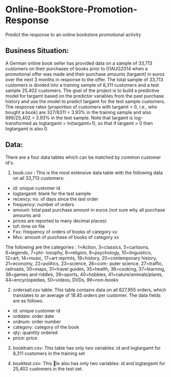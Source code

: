 # Online-BookStore-Promotion-Response
Predict the response to an online bookstore promotional activity

## Business Situation: 
A German online book seller has provided data on a sample of 33,713
customers on their purchases of books prior to 01AUG2014 when a promotional offer was
made and their purchase amounts (targamt) in euros over the next 3 months in response
to the offer. The total sample of 33,713 customers is divided into a training sample of 8,311
customers and a test sample 25,402 customers. The goal of the project is to build a predictive
model for targamt based on the predictor variables from the past purchase history and use the
model to predict targamt for the test sample customers. The response rates (proportion of
customers with targamt > 0, i.e., who bought a book) are 327/8311 = 3.93% in the training
sample and also 999/25,402 = 3.93% in the test sample. Note that targamt is log-transformed
as logtargamt = ln(targamt+1), so that if targamt = 0 then logtargamt is also 0.

## Data: 
There are a four data tables which can be matched by common customer id's.

1. book.csv : This is the most extensive data table with the following data on all 33,713
customers:
* id: unique customer id
* logtargamt: blank for the test sample
* recency: no. of days since the last order
* frequency: number of orders
* amount: total past purchase amount in euros (not sure why all purchase amounts and
* prices are reported to many decimal places)
* tof: time on file
* Fxx: frequency of orders of books of category xx
* Mxx: amount of purchase of books of category xx

The following are the categories : 1=Action, 3=classics, 5=cartoons, 6=legends, 7=phi-
losophy, 8=religion, 9=psychology, 10=linguistics, 12=art, 14=music, 17=art reprints,
19=history, 20=contemporary history, 21=economy, 22=politics, 23=science, 26=com-
puter science, 27=traffic, railroads, 30=maps, 31=travel guides, 35=health, 36=cooking,
37=learning, 38=games and riddles, 39=sports, 40=hobbies, 41=nature/animals/plants,
44=encyclopedias, 50=videos, DVDs, 99=non-books
      
2. ordersall.csv table: This table contains data on all 627,955 orders, which translates to an
average of 18.45 orders per customer. The data fields are as follows.
* id: unique customer id
* orddate: order date
* ordnum: order number
* category: category of the book
* qty: quantity ordered
* price: price

3. booktrain.csv: This table has only two variables: id and logtargamt for 8,311 customers
in the training set

4. booktest.csv: This le also has only two variables: id and logtargamt for 25,402
customers in the test set.
